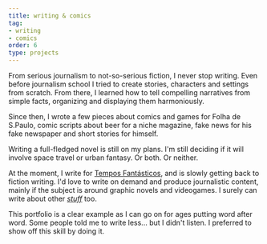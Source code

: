 ```yaml
---
title: writing & comics
tag:
- writing
- comics
order: 6
type: projects
---
```


<!-- TODO lacking images -->

From serious journalism to not-so-serious fiction, I never stop writing. Even before journalism school I tried to create stories, characters and settings from scratch. From there, I learned how to tell compelling narratives from simple facts, organizing and displaying them harmoniously.

Since then, I wrote a few pieces about comics and games for Folha de S.Paulo, comic scripts about beer for a niche magazine, fake news for his fake newspaper and short stories for himself.

<!-- end -->

Writing a full-fledged novel is still on my plans. I'm still deciding if it will involve space travel or urban fantasy. Or both. Or neither.

At the moment, I write for [Tempos Fantásticos](/newspaper), and is slowly getting back to fiction writing. I'd love to write on demand and produce journalistic content, mainly if the subject is around graphic novels and videogames. I surely can write about other [*stuff*](/stuff) too.

This portfolio is a clear example as I can go on for ages putting word after word. Some people told me to write less... but I didn't listen. I preferred to show off this skill by doing it.
